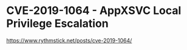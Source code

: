 # CVE-2019-1064 - AppXSVC Local Privilege Escalation

https://www.rythmstick.net/posts/cve-2019-1064/
